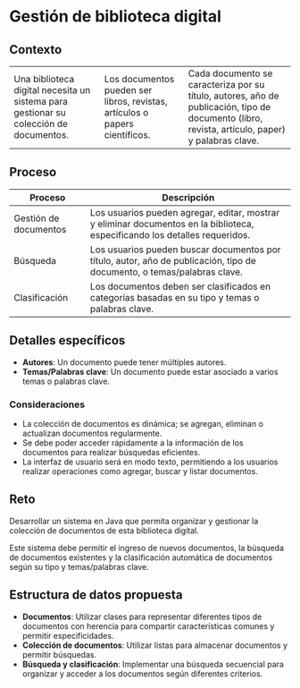 # Gestión de biblioteca digital

## Contexto

||||
|-|-|-|
|Una biblioteca digital necesita un sistema para gestionar su colección de documentos.|Los documentos pueden ser libros, revistas, artículos o papers científicos.|Cada documento se caracteriza por su título, autores, año de publicación, tipo de documento (libro, revista, artículo, paper) y  palabras clave.|

## Proceso

|Proceso|Descripción|
|-|-|
Gestión de documentos|Los usuarios pueden agregar, editar, mostrar y eliminar documentos en la biblioteca, especificando los detalles requeridos.
Búsqueda|Los usuarios pueden buscar documentos por título, autor, año de publicación, tipo de documento, o temas/palabras clave.
Clasificación|Los documentos deben ser clasificados en categorías basadas en su tipo y temas o palabras clave.

## Detalles específicos

- **Autores**: Un documento puede tener múltiples autores.
- **Temas/Palabras clave**: Un documento puede estar asociado a varios temas o palabras clave.

### Consideraciones

- La colección de documentos es dinámica; se agregan, eliminan o actualizan documentos regularmente.
- Se debe poder acceder rápidamente a la información de los documentos para realizar búsquedas eficientes.
- La interfaz de usuario será en modo texto, permitiendo a los usuarios realizar operaciones como agregar, buscar y listar documentos.

## Reto

Desarrollar un sistema en Java que permita organizar y gestionar la colección de documentos de esta biblioteca digital.

Este sistema debe permitir el ingreso de nuevos documentos, la búsqueda de documentos existentes y la clasificación automática de documentos según su tipo y temas/palabras clave.

## Estructura de datos propuesta

- **Documentos**: Utilizar clases para representar diferentes tipos de documentos con herencia para compartir características comunes y permitir especificidades.
- **Colección de documentos**: Utilizar listas para almacenar documentos y permitir búsquedas.
- **Búsqueda y clasificación**: Implementar una búsqueda secuencial para organizar y acceder a los documentos según diferentes criterios.
